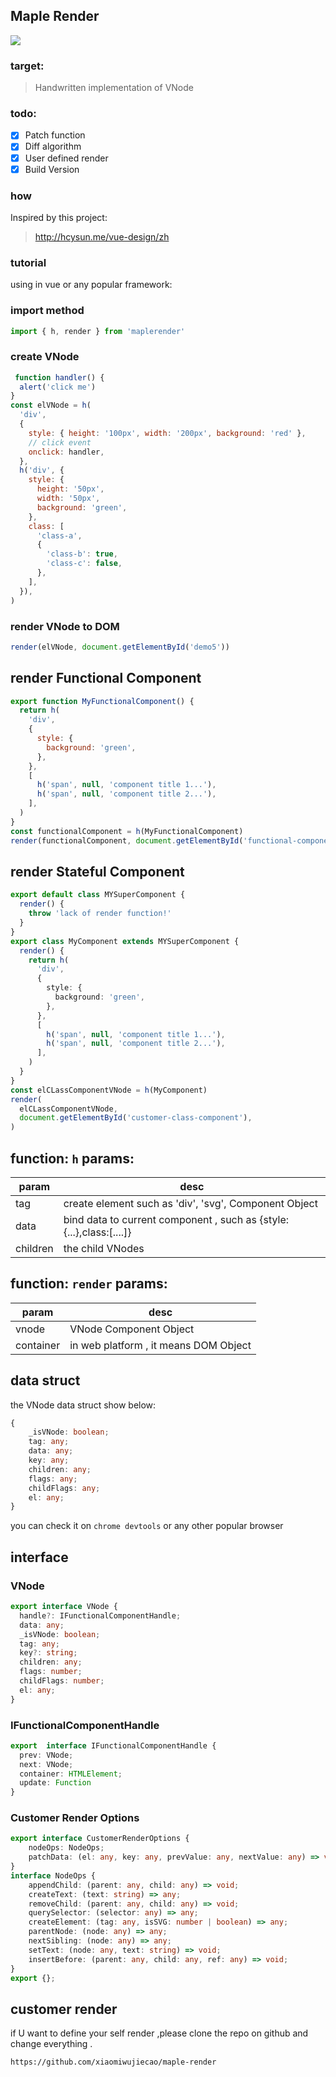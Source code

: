 ## Maple Render

[![](./template/maplerender.svg)](https://github.com/xiaomiwujiecao/maple-render)


### target:

> Handwritten implementation of VNode


### todo:

 - [x] Patch function
 - [x] Diff algorithm
 - [x] User defined render
 - [x] Build Version
### how

Inspired by this project:


> http://hcysun.me/vue-design/zh


### tutorial 

using in vue or any popular framework:

### import method

```js
import { h, render } from 'maplerender'
```

### create VNode
```js
 function handler() {
  alert('click me')
}
const elVNode = h(
  'div',
  {
    style: { height: '100px', width: '200px', background: 'red' },
    // click event
    onclick: handler,
  },
  h('div', {
    style: {
      height: '50px',
      width: '50px',
      background: 'green',
    },
    class: [
      'class-a',
      {
        'class-b': true,
        'class-c': false,
      },
    ],
  }),
)
```

### render VNode to DOM

```js
render(elVNode, document.getElementById('demo5'))
```

## render Functional Component

```js
export function MyFunctionalComponent() {
  return h(
    'div',
    {
      style: {
        background: 'green',
      },
    },
    [
      h('span', null, 'component title 1...'),
      h('span', null, 'component title 2...'),
    ],
  )
}
const functionalComponent = h(MyFunctionalComponent)
render(functionalComponent, document.getElementById('functional-component'))
```

## render Stateful Component


```ts
export default class MYSuperComponent {
  render() {
    throw 'lack of render function!'
  }
}
export class MyComponent extends MYSuperComponent {
  render() {
    return h(
      'div',
      {
        style: {
          background: 'green',
        },
      },
      [
        h('span', null, 'component title 1...'),
        h('span', null, 'component title 2...'),
      ],
    )
  }
}
const elCLassComponentVNode = h(MyComponent)
render(
  elCLassComponentVNode,
  document.getElementById('customer-class-component'),
)
```

## function: `h`   params:

|param|desc|
|------------|------------|
|tag|create element such as 'div', 'svg', Component Object |
|data|bind data to  current component , such as {style:{...},class:[....]}|
|children|the child VNodes|

## function: `render`  params:

|param|desc|
|------------|------------|
|vnode|VNode Component Object|
|container| in web platform , it means DOM Object|


##  data struct

the VNode data struct show below:

```ts
{
    _isVNode: boolean;
    tag: any;
    data: any;
    key: any;
    children: any;
    flags: any;
    childFlags: any;
    el: any;
}
```

you can check it on `chrome devtools` or any other popular browser

## interface

### VNode

```ts
export interface VNode {
  handle?: IFunctionalComponentHandle;
  data: any;
  _isVNode: boolean;
  tag: any;
  key?: string;
  children: any;
  flags: number;
  childFlags: number;
  el: any;
}
```

### IFunctionalComponentHandle

```ts
export  interface IFunctionalComponentHandle {
  prev: VNode;
  next: VNode;
  container: HTMLElement;
  update: Function
}
```

### Customer Render Options

```ts
export interface CustomerRenderOptions {
    nodeOps: NodeOps;
    patchData: (el: any, key: any, prevValue: any, nextValue: any) => void;
}
interface NodeOps {
    appendChild: (parent: any, child: any) => void;
    createText: (text: string) => any;
    removeChild: (parent: any, child: any) => void;
    querySelector: (selector: any) => any;
    createElement: (tag: any, isSVG: number | boolean) => any;
    parentNode: (node: any) => any;
    nextSibling: (node: any) => any;
    setText: (node: any, text: string) => void;
    insertBefore: (parent: any, child: any, ref: any) => void;
}
export {};

```

## customer render

if U want to define your self render ,please clone the repo on github and change everything .

```shell
https://github.com/xiaomiwujiecao/maple-render
```
